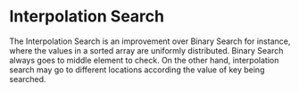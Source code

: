 # Interpolation Search

The Interpolation Search is an improvement over Binary Search for instance, where the values in a sorted array are uniformly distributed.
Binary Search always goes to middle element to check.
On the other hand, interpolation search may go to different locations according the value of key being searched.

